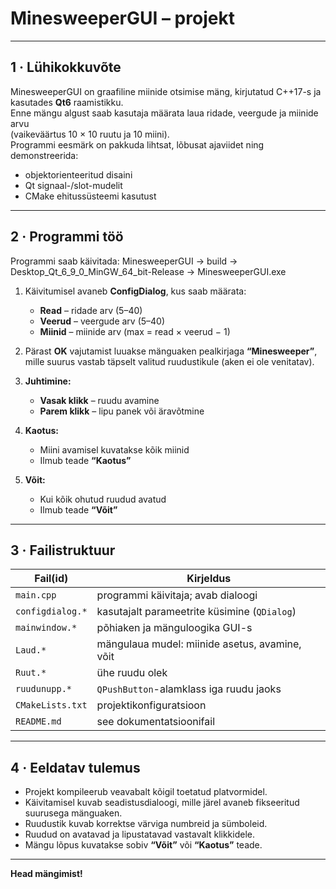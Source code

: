 # MinesweeperGUI – projekt

---

## 1 · Lühikokkuvõte

MinesweeperGUI on graafiline miinide otsimise mäng, kirjutatud C++17-s ja kasutades **Qt6** raamistikku.  
Enne mängu algust saab kasutaja määrata laua ridade, veergude ja miinide arvu  
(vaikeväärtus 10 × 10 ruutu ja 10 miini).  
Programmi eesmärk on pakkuda lihtsat, lõbusat ajaviidet ning demonstreerida:

- objektorienteeritud disaini  
- Qt signaal-/slot-mudelit  
- CMake ehitussüsteemi kasutust  

---

## 2 · Programmi töö

Programmi saab käivitada: MinesweeperGUI -> build -> Desktop_Qt_6_9_0_MinGW_64_bit-Release -> MinesweeperGUI.exe

1. Käivitumisel avaneb **ConfigDialog**, kus saab määrata:  
   - **Read** – ridade arv (5–40)  
   - **Veerud** – veergude arv (5–40)  
   - **Miinid** – miinide arv (max = read × veerud − 1)  

2. Pärast **OK** vajutamist luuakse mänguaken pealkirjaga **“Minesweeper”**,  
   mille suurus vastab täpselt valitud ruudustikule (aken ei ole venitatav).  

3. **Juhtimine:**  
   - **Vasak klikk** – ruudu avamine  
   - **Parem klikk** – lipu panek või äravõtmine  

4. **Kaotus:**  
   - Miini avamisel kuvatakse kõik miinid  
   - Ilmub teade **“Kaotus”**  

5. **Võit:**  
   - Kui kõik ohutud ruudud avatud  
   - Ilmub teade **“Võit”**  

---

## 3 · Failistruktuur

| Fail(id)         | Kirjeldus                                           |
|------------------|------------------------------------------------------|
| `main.cpp`       | programmi käivitaja; avab dialoogi                   |
| `configdialog.*` | kasutajalt parameetrite küsimine (`QDialog`)        |
| `mainwindow.*`   | põhiaken ja mänguloogika GUI-s                       |
| `Laud.*`         | mängulaua mudel: miinide asetus, avamine, võit      |
| `Ruut.*`         | ühe ruudu olek                                      |
| `ruudunupp.*`    | `QPushButton`-alamklass iga ruudu jaoks             |
| `CMakeLists.txt` | projektikonfiguratsioon                             |
| `README.md`      | see dokumentatsioonifail                            |

---

## 4 · Eeldatav tulemus

- Projekt kompileerub veavabalt kõigil toetatud platvormidel.  
- Käivitamisel kuvab seadistusdialoogi, mille järel avaneb fikseeritud suurusega mänguaken.  
- Ruudustik kuvab korrektse värviga numbreid ja sümboleid.  
- Ruudud on avatavad ja lipustatavad vastavalt klikkidele.  
- Mängu lõpus kuvatakse sobiv **“Võit”** või **“Kaotus”** teade.  

---

**Head mängimist!**
